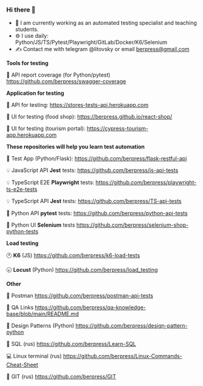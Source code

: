### Hi there 👋

- 🔭 I am currently working as an automated testing specialist and teaching students.
- ⚙️ I use daily: Python/JS/TS/Pytest/Playwright/GitLab/Docker/K6/Selenium 
- ✍️ Contact me with telegram @litovsky or email berpress@gmail.com

**Tools for testing**

📝 API report coverage (for Python/pytest) https://github.com/berpress/swagger-coverage


**Application for testing**


🐍 API for testing: https://stores-tests-api.herokuapp.com

🚀 UI for testing (food shop): https://berpress.github.io/react-shop/

🚀 UI for testing (tourism portal): https://cypress-tourism-app.herokuapp.com


**These repositories will help you learn test automation**

🚀 Test App (Python/Flask): https://github.com/berpress/flask-restful-api

💡 JavaScript API **Jest** tests: https://github.com/berpress/js-api-tests

💡 TypeScript E2E **Playwright** tests: https://github.com/berpress/playwright-ts-e2e-tests

💡 TypeScript API **Jest** tests: https://github.com/berpress/TS-api-tests

🐍 Python API **pytest** tests: https://github.com/berpress/python-api-tests

🐍 Python UI **Selenium** tests https://github.com/berpress/selenium-shop-python-tests

**Load testing**

🕐 **K6** (JS) https://github.com/berpress/k6-load-tests

🕣 **Locust** (Python) https://github.com/berpress/load_testing

**Other**

🔎 Postman https://github.com/berpress/postman-api-tests

📖 QA Links https://github.com/berpress/qa-knowledge-base/blob/main/README.md

🔩 Design Patterns (Python) https://github.com/berpress/design-pattern-python

🔲 SQL (rus) https://github.com/berpress/Learn-SQL

💻 Linux terminal (rus) https://github.com/berpress/Linux-Commands-Cheat-Sheet

🔦 GIT (rus) https://github.com/berpress/GIT



